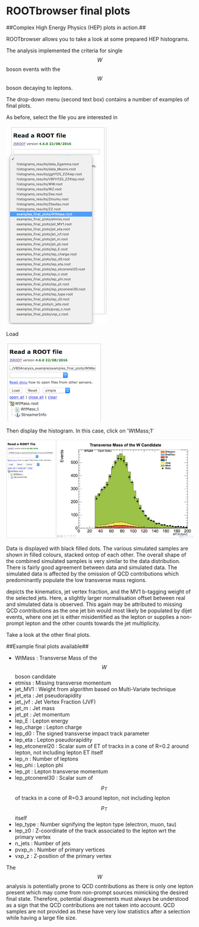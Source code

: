 # ROOTbrowser final plots

##Complex High Energy Physics (HEP) plots in action.##

ROOTbrowser allows you to take a look at some prepared HEP histograms. 

The analysis implemented the criteria for single $$W$$ boson events with the $$W$$ boson decaying to leptons.

The drop-down menu (second text box) contains a number of examples of final plots.

As before, select the file you are interested in

![](pictures/ROOTbrowser/ROOTfiles.png)

Load

![](pictures/ROOTbrowser/LoadFile.png)

Then display the histogram.  In this case, click on 'WtMass;1'

![](pictures/ROOTbrowser/WtmassPlot.png)

Data is displayed with black filled dots.
The various simulated samples are shown in filled colours, stacked ontop of each other.  The overall shape of the combined simulated samples is very similar to the data distribution.  There is fairly good agreement between data and simulated data.  The simulated data is affected by the omission of QCD contributions which predominantly populate the low transverse mass regions.



depicts the kinematics, jet vertex fraction, and the MV1 b-tagging weight of the selected jets.
Here, a slightly larger normalisation offset between real and simulated data is observed. This again may be attributed to missing QCD contributions as the one jet bin would most likely be populated by dijet events, where one jet is either misidentified as the lepton or supplies a non-prompt lepton and the other counts towards the jet multiplicity.


Take a look at the other final plots.

##Example final plots available##
* WtMass : Transverse Mass of the $$W$$ boson candidate
* etmiss : Missing transverse momentum
* jet_MV1 : Weight from algorithm based on Multi-Variate technique
* jet_eta : Jet pseudorapidity
* jet_jvf : Jet Vertex Fraction (JVF)
* jet_m : Jet mass
* jet_pt : Jet momentum
* lep_E : Lepton energy
* lep_charge : Lepton charge
* lep_d0 : The signed transverse impact track parameter
* lep_eta : Lepton pseudorapidity
* lep_etconerel20 : Scalar sum of ET of tracks in a cone of R=0.2 around lepton, not including lepton ET itself
* lep_n : Number of leptons
* lep_phi : Lepton phi
* lep_pt : Lepton transverse momentum
* lep_ptconerel30 : Scalar sum of $$p_T$$ of tracks in a cone of R=0.3 around lepton, not including lepton $$p_T$$ itself
* lep_type : Number signifying the lepton type (electron, muon, tau)
* lep_z0 : Z-coordinate of the track associated to the lepton wrt the primary vertex
* n_jets : Number of jets
* pvxp_n : Number of primary vertices
* vxp_z : Z-position of the primary vertex

The $$W$$ analysis is potentially prone to QCD contributions as there is only one lepton present which may come from non-prompt sources mimicking the desired final state. Therefore, potential disagreements must always be understood as a sign that the QCD contributions are not taken into account. QCD samples are not provided as these have very low statistics after a selection while having a large file size.